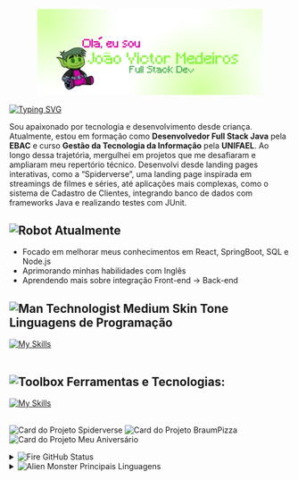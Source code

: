 <p align="center"><a href="https://github.com/herbaszl"><img width="80%" alt="Olá, me chamo João Victor, Bem-Vindo(a) ao meu perfil" src="./src/phonto.png" /></a></p>


[![Typing SVG](https://readme-typing-svg.herokuapp.com?font=Fira+Code&pause=1000&color=18B121&width=435&lines=Dev+Full+Stack+Java+%E2%98%95;Apaixonado+por+Tecnologia+%F0%9F%91%A9%E2%80%8D%F0%9F%92%BB;Moro+na+Cidade+Maravilhosa+%F0%9F%93%8DRJ;Graduando+em+Gest%C3%A3o+de+T.I;Adoro+RPG's+de+mesa+%F0%9F%A4%93)](https://git.io/typing-svg)

  Sou apaixonado por tecnologia e desenvolvimento desde criança. Atualmente, estou em formação como **Desenvolvedor Full Stack Java** pela **EBAC** e curso **Gestão da Tecnologia da Informação** pela **UNIFAEL**. Ao longo dessa trajetória, mergulhei em projetos que me desafiaram e ampliaram meu repertório técnico. Desenvolvi desde landing pages interativas, como a “Spiderverse”, uma landing page inspirada em streamings de filmes e séries, até aplicações mais complexas, como o sistema de Cadastro de Clientes, integrando banco de dados com frameworks Java e realizando testes com JUnit.




  ## <img src="https://raw.githubusercontent.com/Tarikul-Islam-Anik/Animated-Fluent-Emojis/master/Emojis/Smilies/Robot.png" alt="Robot" width="25" height="25" /> Atualmente

  - Focado em melhorar meus conhecimentos em React, SpringBoot, SQL e Node.js
  - Aprimorando minhas habilidades com Inglês
  - Aprendendo mais sobre integração Front-end -> Back-end



 ## <img src="https://raw.githubusercontent.com/Tarikul-Islam-Anik/Animated-Fluent-Emojis/master/Emojis/People%20with%20professions/Man%20Technologist%20Medium%20Skin%20Tone.png" alt="Man Technologist Medium Skin Tone" width="25" height="25" />Linguagens de Programação
  
[![My Skills](https://skillicons.dev/icons?i=java,js,html,nodejs,css&theme=light)](https://skillicons.dev)<br><br>


## <img src="https://raw.githubusercontent.com/Tarikul-Islam-Anik/Animated-Fluent-Emojis/master/Emojis/Objects/Toolbox.png" alt="Toolbox" width="25" height="25" /> Ferramentas e Tecnologias:



[![My Skills](https://skillicons.dev/icons?i=bootstrap,postgres,spring,mysql,eclipse,vscode,gulp,git,github&theme=light)](https://skillicons.dev)<br><br>


<p>
  <img src="https://github-readme-stats.vercel.app/api/pin/?username=Herbaszl&repo=Spiderverse&theme=radical&hide_border=true" alt="Card do Projeto Spiderverse"/>
  <img src="https://github-readme-stats.vercel.app/api/pin/?username=Herbaszl&repo=BraumPizza&theme=radical&hide_border=true" alt="Card do Projeto BraumPizza"/>
  <img src="https://github-readme-stats.vercel.app/api/pin/?username=Herbaszl&repo=mine_birthday&theme=radical&hide_border=true" alt="Card do Projeto Meu Aniversário"/>
</p>



<details>
  <summary><img src="https://raw.githubusercontent.com/Tarikul-Islam-Anik/Animated-Fluent-Emojis/master/Emojis/Travel%20and%20places/Fire.png" alt="Fire" width="25" height="25" /> GitHub Status</summary>

![Herbaszl's Streak](https://github-readme-streak-stats.herokuapp.com/?user=Herbaszl&theme=radical&hide_border=true)  
</details>
<details>
  <summary><img src="https://raw.githubusercontent.com/Tarikul-Islam-Anik/Animated-Fluent-Emojis/master/Emojis/Smilies/Alien%20Monster.png" alt="Alien Monster" width="25" height="25" /> Principais Linguagens</summary>
  
![Herbaszl's Top Languages](https://github-readme-stats.vercel.app/api/top-langs/?username=Herbaszl&theme=radical&show_icons=true&hide_border=true&layout=compact)

</details>



